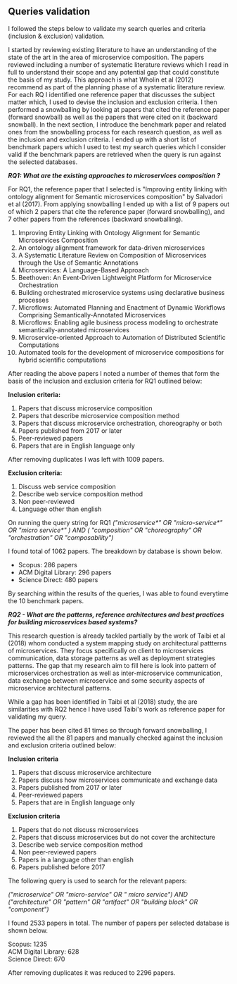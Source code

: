 ## Queries validation
I followed the steps below to validate my search queries and criteria (inclusion & exclusion) validation.

I started by reviewing existing literature to have an understanding of the state of the art in the area of microservice composition. The papers reviewed including a number of systematic literature reviews which I read in full to understand their scope and any potential gap that could constitute the basis of my study. This approach is what Wholin et al (2012) recommend as part of the planning phase of a systematic literature review. For each RQ I identified one reference paper that discusses the subject matter which, I used to devise the inclusion and exclusion criteria. I then performed a snowballing by looking at papers that cited the reference paper (forward snowball) as well as the papers that were cited on it (backward snowball). In the next section, I introduce the benchmark paper and related ones from the snowballing process for each research question, as well as the inclusion and exclusion criteria. I ended up with a short list of benchmark papers which I used to test my search queries which I consider valid if the benchmark papers are retrieved when the query is run against the selected databases.

***RQ1: What are the existing approaches to microservices composition ?***

For RQ1, the reference paper that I selected is "Improving entity linking with ontology alignment for Semantic microservices composition" by Salvadori et al (2017). From applying snowballing I ended up with a list of 9 papers out of which 2 papers that cite the reference paper (forward snowballing), and 7 other papers from the references (backward snowballing).

1. Improving Entity Linking with Ontology Alignment for Semantic Microservices Composition
2.  An ontology alignment framework for data-driven microservices
3. A Systematic Literature Review on Composition of Microservices through the Use of Semantic Annotations
4. Microservices: A Language-Based Approach
5. Beethoven: An Event-Driven Lightweight Platform for Microservice Orchestration
6. Building orchestrated microservice systems using declarative business processes
7. Microflows: Automated Planning and Enactment of Dynamic Workflows Comprising Semantically-Annotated Microservices
8. Microflows: Enabling agile business process modeling to orchestrate semantically-annotated microservices
9. Microservice-oriented Approach to Automation of Distributed Scientific Computations
10. Automated tools for the development of microservice compositions for hybrid scientific computations

After reading the above papers I noted a number of themes that form the basis of the inclusion and exclusion criteria for RQ1 outlined below:

**Inclusion criteria:**

1. Papers that discuss microservice composition
2. Papers that describe microservice composition method
3. Papers that discuss microservice orchestration, choreography or both
4. Papers published from 2017 or later
5. Peer-reviewed papers
6. Papers that are in English language only

After removing duplicates I was left with 1009 papers.

**Exclusion criteria:**

1. Discuss web service composition
2. Describe web service composition method
3. Non peer-reviewed
4. Language other than english

On running the query string for RQ1 *("microservice\*" OR "micro-service\*"  OR  "micro service\*" ) AND ( "composition"  OR  "choreography"  OR  "orchestration"  OR  "composability")*

I found total of 1062 papers. The breakdown by database is shown below.

- Scopus: 286 papers  
- ACM Digital Library: 296 papers  
- Science Direct: 480 papers  

By searching within the results of the queries, I was able to found everytime the 10 benchmark papers.

***RQ2 - What are the patterns, reference 
architectures and best practices for building microservices based systems?***

This research question is already tackled partially by the work of Taibi et al (2018) whom conducted a system mapping study on architectural pattterns of microservices. They focus specifically on client to microservices communication, data storage patterns as well as deployment strategies patterns. The gap that my research aim to fill here is look into pattern of microservices orchestration as well as inter-microservice communication, data exchange between microservice and some security aspects of microservice architectural patterns.

While a gap has been identified in Taibi et al (2018) study, the are similarities with RQ2 hence I have used Taibi's work as reference paper for validating my query.

The paper has been cited 81 times so through forward snowballing, I reviewed the all the 81 papers and manually checked against the inclusion and exclusion criteria outlined below:

**Inclusion criteria**

1. Papers that discuss microservice architecture
2. Papers discuss how microservices communicate and exchange data
3. Papers published from 2017 or later
4. Peer-reviewed papers
5. Papers that are in English language only

**Exclusion criteria**

1. Papers that do not discuss microservices
2. Papers that discuss microservices but do not cover the architecture 
3. Describe web service composition method
4. Non peer-reviewed papers
5. Papers in a language other than english
6. Papers published before 2017

The following query is used to search for the relevant papers:

*("microservice" OR "micro-service" OR " micro service") AND ("architecture" OR "pattern" OR "artifact" OR "building block" OR "component")*

I found 2533 papers in total. The number of papers per selected database is shown below.

Scopus: 1235   
ACM Digital Library: 628  
Science Direct: 670 

After removing duplicates it was reduced to 2296 papers.
